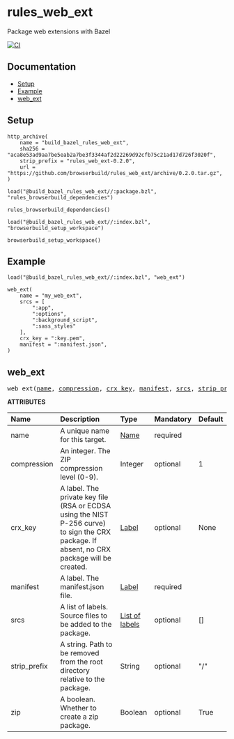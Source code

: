 # rules_web_ext

Package web extensions with Bazel

[![CI](https://github.com/browserbuild/rules_web_ext/workflows/CI/badge.svg?branch=master)](https://github.com/browserbuild/rules_web_ext/actions)

## Documentation

* [Setup](#setup)
* [Example](#example)
* [web_ext](#web_ext)

## Setup

```bzl
http_archive(
    name = "build_bazel_rules_web_ext",
    sha256 = "aca8e53ad9aa7be5eab2a7be3f3344af2d22269d92cfb75c21ad17d726f3020f",
    strip_prefix = "rules_web_ext-0.2.0",
    url = "https://github.com/browserbuild/rules_web_ext/archive/0.2.0.tar.gz",
)

load("@build_bazel_rules_web_ext//:package.bzl", "rules_browserbuild_dependencies")

rules_browserbuild_dependencies()

load("@build_bazel_rules_web_ext//:index.bzl", "browserbuild_setup_workspace")

browserbuild_setup_workspace()
```

## Example

```bzl
load("@build_bazel_rules_web_ext//:index.bzl", "web_ext")

web_ext(
    name = "my_web_ext",
    srcs = [
        ":app",
        ":options",
        ":background_script",
        ":sass_styles"
    ],
    crx_key = ":key.pem",
    manifest = ":manifest.json",
)
```


## web_ext

<pre>
web_ext(<a href="#web_ext-name">name</a>, <a href="#web_ext-compression">compression</a>, <a href="#web_ext-crx_key">crx_key</a>, <a href="#web_ext-manifest">manifest</a>, <a href="#web_ext-srcs">srcs</a>, <a href="#web_ext-strip_prefix">strip_prefix</a>, <a href="#web_ext-zip">zip</a>)
</pre>



**ATTRIBUTES**


| Name  | Description | Type | Mandatory | Default |
| :------------- | :------------- | :------------- | :------------- | :------------- |
| <a id="web_ext-name"></a>name |  A unique name for this target.   | <a href="https://bazel.build/docs/build-ref.html#name">Name</a> | required |  |
| <a id="web_ext-compression"></a>compression |  An integer. The ZIP compression level (0-9).   | Integer | optional | 1 |
| <a id="web_ext-crx_key"></a>crx_key |  A label. The private key file (RSA or ECDSA using the NIST P-256 curve) to sign the CRX package. If absent, no CRX package will be created.   | <a href="https://bazel.build/docs/build-ref.html#labels">Label</a> | optional | None |
| <a id="web_ext-manifest"></a>manifest |  A label. The manifest.json file.   | <a href="https://bazel.build/docs/build-ref.html#labels">Label</a> | required |  |
| <a id="web_ext-srcs"></a>srcs |  A list of labels. Source files to be added to the package.   | <a href="https://bazel.build/docs/build-ref.html#labels">List of labels</a> | optional | [] |
| <a id="web_ext-strip_prefix"></a>strip_prefix |  A string. Path to be removed from the root directory relative to the package.   | String | optional | "/" |
| <a id="web_ext-zip"></a>zip |  A boolean. Whether to create a zip package.   | Boolean | optional | True |
